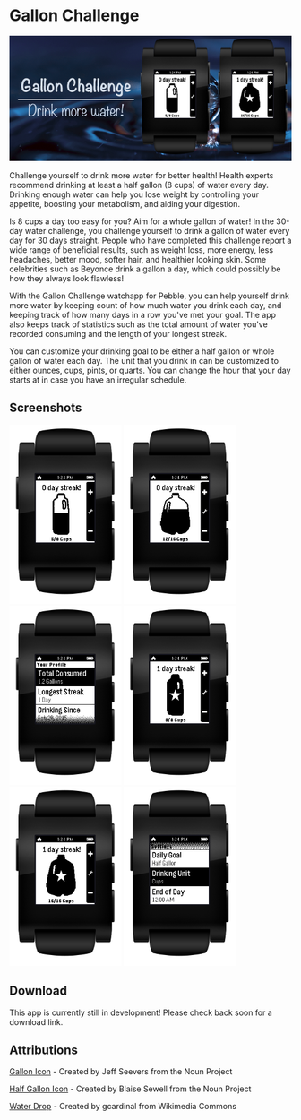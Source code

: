 # Gallon Challenge
![Image](https://raw.githubusercontent.com/JessicaYeh/pebble-gallon-challenge/master/appstore_resources/header_image.png)

Challenge yourself to drink more water for better health! Health experts recommend drinking at least a half gallon (8 cups) of water every day. Drinking enough water can help you lose weight by controlling your appetite, boosting your metabolism, and aiding your digestion.

Is 8 cups a day too easy for you? Aim for a whole gallon of water! In the 30-day water challenge, you challenge yourself to drink a gallon of water every day for 30 days straight. People who have completed this challenge report a wide range of beneficial results, such as weight loss, more energy, less headaches, better mood, softer hair, and healthier looking skin. Some celebrities such as Beyonce drink a gallon a day, which could possibly be how they always look flawless!

With the Gallon Challenge watchapp for Pebble, you can help yourself drink more water by keeping count of how much water you drink each day, and keeping track of how many days in a row you've met your goal. The app also keeps track of statistics such as the total amount of water you've recorded consuming and the length of your longest streak.

You can customize your drinking goal to be either a half gallon or whole gallon of water each day. The unit that you drink in can be customized to either ounces, cups, pints, or quarts. You can change the hour that your day starts at in case you have an irregular schedule.

## Screenshots
<img src="https://raw.githubusercontent.com/JessicaYeh/pebble-gallon-challenge/master/screenshots/screenshot-in-pebble-half-gallon.png" height="320px">
<img src="https://raw.githubusercontent.com/JessicaYeh/pebble-gallon-challenge/master/screenshots/screenshot-in-pebble-gallon.png" height="320px">
<img src="https://raw.githubusercontent.com/JessicaYeh/pebble-gallon-challenge/master/screenshots/screenshot-in-pebble-profile.png" height="320px">
<img src="https://raw.githubusercontent.com/JessicaYeh/pebble-gallon-challenge/master/screenshots/screenshot-in-pebble-filled-half-gallon.png" height="320px">
<img src="https://raw.githubusercontent.com/JessicaYeh/pebble-gallon-challenge/master/screenshots/screenshot-in-pebble-filled-gallon.png" height="320px">
<img src="https://raw.githubusercontent.com/JessicaYeh/pebble-gallon-challenge/master/screenshots/screenshot-in-pebble-settings.png" height="320px">

## Download
This app is currently still in development! Please check back soon for a download link.

## Attributions
<a href="http://thenounproject.com/term/milk/1701/">Gallon Icon</a> - Created by Jeff Seevers from the Noun Project

<a href="http://thenounproject.com/term/milk/82802/">Half Gallon Icon</a> - Created by Blaise Sewell from the Noun Project

<a href="http://commons.wikimedia.org/wiki/File:Water_drop,_single.jpg">Water Drop</a> - Created by gcardinal from Wikimedia Commons